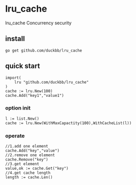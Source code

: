 # lru_cache
lru_cache Concurrency security

## install
```
go get github.com/duckbb/lru_cache
```

## quick start
```api
import(
    lru "github.com/duckbb/lru_cache"
)
cache := lru.New(100)
cache.Add("key1","value1")
```
### option init
```api
l := list.New() 
cache := lru.New(WithMaxCapactity(100),WithCacheList(l))
```
### operate
```api
//1.add one element
cache.Add("key","value")
//2.remove one element
cache.Remove("key")
//3.get element
value,ok := cache.Get("key")
//4.get cache length
length := cache.Len()
```
